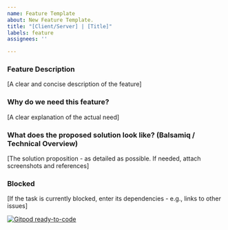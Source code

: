 ```yaml
---
name: Feature Template
about: New Feature Template.
title: "[Client/Server] | [Title]"
labels: feature
assignees: ''

---
```


### Feature Description
[A clear and concise description of the feature]

### Why do we need this feature?
[A clear explanation of the actual need]

### What does the proposed solution look like? (Balsamiq / Technical Overview)
[The solution proposition - as detailed as possible. If needed, attach screenshots and references]

### Blocked
[If the task is currently blocked, enter its dependencies - e.g., links to other issues]


[![Gitpod ready-to-code](https://img.shields.io/badge/Gitpod-ready--to--code-blue?logo=gitpod)](https://gitpod.io/#https://github.com/connectiveproject/connective)
